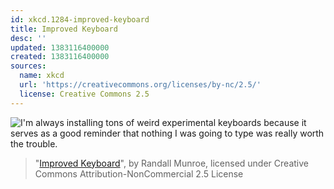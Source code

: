```yaml
---
id: xkcd.1284-improved-keyboard
title: Improved Keyboard
desc: ''
updated: 1383116400000
created: 1383116400000
sources:
  name: xkcd
  url: 'https://creativecommons.org/licenses/by-nc/2.5/'
  license: Creative Commons 2.5
---
```

![I'm always installing tons of weird experimental keyboards because it serves as a good reminder that nothing I was going to type was really worth the trouble.](https://imgs.xkcd.com/comics/improved_keyboard.png)
> "[Improved Keyboard](https://xkcd.com/1284/)", by Randall Munroe, licensed under Creative Commons Attribution-NonCommercial 2.5 License
